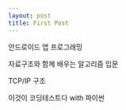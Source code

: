 ```yaml
---
layout: post
title: First Post
---
```


안드로이드 앱 프로그래밍

자료구조와 함께 배우는 알고리즘 입문

TCP/IP 구조

이것이 코딩테스트다 with 파이썬

